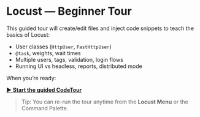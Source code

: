 # Locust — Beginner Tour

This guided tour will create/edit files and inject code snippets to teach the basics of Locust:
- User classes (`HttpUser`, `FastHttpUser`)
- `@task`, weights, wait times
- Multiple users, tags, validation, login flows
- Running UI vs headless, reports, distributed mode

When you’re ready:

[▶️ **Start the guided CodeTour**](command:locust.startBeginnerTour)

> Tip: You can re-run the tour anytime from the **Locust Menu** or the Command Palette.
